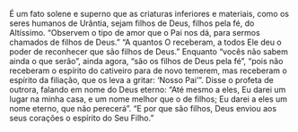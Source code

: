 ﻿É um fato solene e superno que as criaturas inferiores e materiais, como os seres humanos de Urântia, sejam filhos de Deus, filhos pela fé, do Altíssimo. “Observem o tipo de amor que o Pai nos dá, para sermos chamados de filhos de Deus.” “A quantos O receberam, a todos Ele deu o poder de reconhecer que são filhos de Deus.” Enquanto “vocês não sabem ainda o que serão”, ainda agora, “são os filhos de Deus pela fé”, “pois não receberam o espírito do cativeiro para de novo temerem, mas receberam o espírito da filiação, que os leva a gritar: ‘Nosso Pai’”. Disse o profeta de outrora, falando em nome do Deus eterno: “Até mesmo a eles, Eu darei um lugar na minha casa, e um nome melhor que o de filhos; Eu darei a eles um nome eterno, que não perecerá”. “E por que são filhos, Deus enviou aos seus corações o espírito do Seu Filho.”